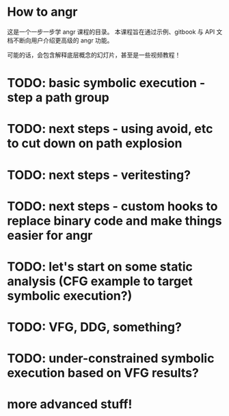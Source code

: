 # How to angr

这是一个一步一步学 angr 课程的目录。
本课程旨在通过示例、gitbook 与 API 文档不断向用户介绍更高级的 angr 功能。

可能的话，会包含解释底层概念的幻灯片，甚至是一些视频教程！

# TODO: basic symbolic execution - step a path group

# TODO: next steps - using avoid, etc to cut down on path explosion

# TODO: next steps - veritesting?

# TODO: next steps - custom hooks to replace binary code and make things easier for angr

# TODO: let's start on some static analysis (CFG example to target symbolic execution?)

# TODO: VFG, DDG, something?

# TODO: under-constrained symbolic execution based on VFG results?

# more advanced stuff!
